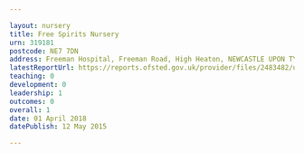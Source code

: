 ```yaml
---

layout: nursery
title: Free Spirits Nursery
urn: 319181
postcode: NE7 7DN
address: Freeman Hospital, Freeman Road, High Heaton, NEWCASTLE UPON TYNE, NE7 7DN
latestReportUrl: https://reports.ofsted.gov.uk/provider/files/2483482/urn/319181.pdf
teaching: 0
development: 0
leadership: 1
outcomes: 0
overall: 1
date: 01 April 2018 
datePublish: 12 May 2015

---
```

